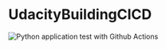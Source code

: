 # UdacityBuildingCICD


![Python application test with Github Actions](https://github.com/geetujindal7/UdacityBuildingCICD/workflows/Python%20application%20test%20with%20Github%20Actions/badge.svg)

